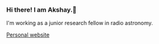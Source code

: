 ### Hi there! I am Akshay.👋

I'm working as a junior research fellow in radio astronomy. <br/>

<a href="https://akshay-e.github.io/" target="_blank">Personal website </a>


<!--
**Akshay-E/Akshay-E** is a ✨ _special_ ✨ repository because its `README.md` (this file) appears on your GitHub profile.

Here are some ideas to get you started:

- 🔭 I’m currently working on ...
- 🌱 I’m currently learning ...
- 👯 I’m looking to collaborate on ...
- 🤔 I’m looking for help with ...
- 💬 Ask me about ...
- 📫 How to reach me: ...
- 😄 Pronouns: ...
- ⚡ Fun fact: ...
-->
